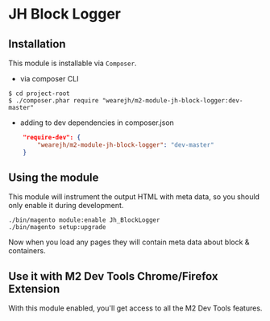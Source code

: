 # JH Block Logger

## Installation
This module is installable via `Composer`.

- via composer CLI
```
$ cd project-root
$ ./composer.phar require "wearejh/m2-module-jh-block-logger:dev-master"
```

- adding to dev dependencies in composer.json
```json
    "require-dev": {
        "wearejh/m2-module-jh-block-logger": "dev-master"
    }
```

## Using the module

This module will instrument the output HTML with meta data, so you should only enable it during development.

```
./bin/magento module:enable Jh_BlockLogger
./bin/magento setup:upgrade
```

Now when you load any pages they will contain meta data about block & containers. 

## Use it with M2 Dev Tools Chrome/Firefox Extension

With this module enabled, you'll get access to all the M2 Dev Tools features.

